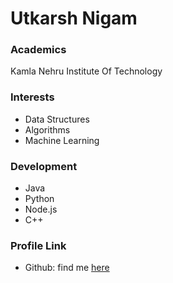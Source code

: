 # Utkarsh Nigam

### Academics

Kamla Nehru Institute Of Technology

### Interests
- Data Structures
- Algorithms
- Machine Learning

### Development

- Java
- Python
- Node.js
- C++

### Profile Link

- Github: find me [here](https://github.com/utkarsh-7)

